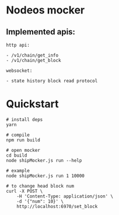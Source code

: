 # Nodeos mocker

## Implemented apis:

    http api:

    - /v1/chain/get_info
    - /v1/chain/get_block

    websocket:

    - state history block read protocol

# Quickstart

    # install deps
    yarn

    # compile
    npm run build

    # open mocker
    cd build
    node shipMocker.js run --help

    # example
    node shipMocker.js run 1 10000

    # to change head block num
    curl -X POST \
        -H 'Content-Type: application/json' \
        -d '{"num": 10}' \
        http://localhost:6970/set_block
